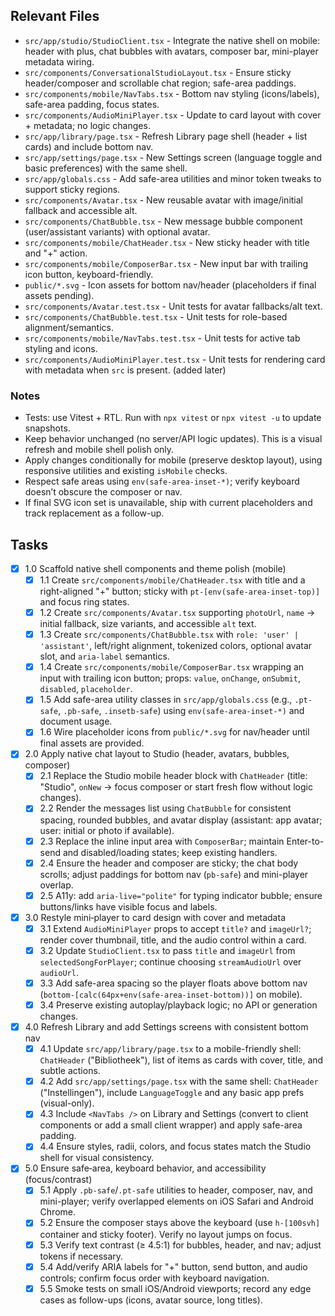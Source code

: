## Relevant Files

- `src/app/studio/StudioClient.tsx` - Integrate the native shell on mobile: header with plus, chat bubbles with avatars, composer bar, mini-player metadata wiring.
- `src/components/ConversationalStudioLayout.tsx` - Ensure sticky header/composer and scrollable chat region; safe-area paddings.
- `src/components/mobile/NavTabs.tsx` - Bottom nav styling (icons/labels), safe-area padding, focus states.
- `src/components/AudioMiniPlayer.tsx` - Update to card layout with cover + metadata; no logic changes.
- `src/app/library/page.tsx` - Refresh Library page shell (header + list cards) and include bottom nav.
- `src/app/settings/page.tsx` - New Settings screen (language toggle and basic preferences) with the same shell.
- `src/app/globals.css` - Add safe-area utilities and minor token tweaks to support sticky regions.
- `src/components/Avatar.tsx` - New reusable avatar with image/initial fallback and accessible alt.
- `src/components/ChatBubble.tsx` - New message bubble component (user/assistant variants) with optional avatar.
- `src/components/mobile/ChatHeader.tsx` - New sticky header with title and "+" action.
- `src/components/mobile/ComposerBar.tsx` - New input bar with trailing icon button, keyboard-friendly.
- `public/*.svg` - Icon assets for bottom nav/header (placeholders if final assets pending).
- `src/components/Avatar.test.tsx` - Unit tests for avatar fallbacks/alt text.
- `src/components/ChatBubble.test.tsx` - Unit tests for role-based alignment/semantics.
- `src/components/mobile/NavTabs.test.tsx` - Unit tests for active tab styling and icons.
- `src/components/AudioMiniPlayer.test.tsx` - Unit tests for rendering card with metadata when `src` is present. (added later)

### Notes

- Tests: use Vitest + RTL. Run with `npx vitest` or `npx vitest -u` to update snapshots.
- Keep behavior unchanged (no server/API logic updates). This is a visual refresh and mobile shell polish only.
- Apply changes conditionally for mobile (preserve desktop layout), using responsive utilities and existing `isMobile` checks.
- Respect safe areas using `env(safe-area-inset-*)`; verify keyboard doesn’t obscure the composer or nav.
- If final SVG icon set is unavailable, ship with current placeholders and track replacement as a follow-up.

## Tasks

- [x] 1.0 Scaffold native shell components and theme polish (mobile)
  - [x] 1.1 Create `src/components/mobile/ChatHeader.tsx` with title and a right-aligned "+" button; sticky with `pt-[env(safe-area-inset-top)]` and focus ring states.
  - [x] 1.2 Create `src/components/Avatar.tsx` supporting `photoUrl`, `name` → initial fallback, size variants, and accessible `alt` text.
  - [x] 1.3 Create `src/components/ChatBubble.tsx` with `role: 'user' | 'assistant'`, left/right alignment, tokenized colors, optional avatar slot, and `aria-label` semantics.
  - [x] 1.4 Create `src/components/mobile/ComposerBar.tsx` wrapping an input with trailing icon button; props: `value`, `onChange`, `onSubmit`, `disabled`, `placeholder`.
  - [x] 1.5 Add safe-area utility classes in `src/app/globals.css` (e.g., `.pt-safe`, `.pb-safe`, `.insetb-safe`) using `env(safe-area-inset-*)` and document usage.
  - [x] 1.6 Wire placeholder icons from `public/*.svg` for nav/header until final assets are provided.

- [x] 2.0 Apply native chat layout to Studio (header, avatars, bubbles, composer)
  - [x] 2.1 Replace the Studio mobile header block with `ChatHeader` (title: "Studio", `onNew` → focus composer or start fresh flow without logic changes).
  - [x] 2.2 Render the messages list using `ChatBubble` for consistent spacing, rounded bubbles, and avatar display (assistant: app avatar; user: initial or photo if available).
  - [x] 2.3 Replace the inline input area with `ComposerBar`; maintain Enter-to-send and disabled/loading states; keep existing handlers.
  - [x] 2.4 Ensure the header and composer are sticky; the chat body scrolls; adjust paddings for bottom nav (`pb-safe`) and mini-player overlap.
  - [x] 2.5 A11y: add `aria-live="polite"` for typing indicator bubble; ensure buttons/links have visible focus and labels.

- [x] 3.0 Restyle mini‑player to card design with cover and metadata
  - [x] 3.1 Extend `AudioMiniPlayer` props to accept `title?` and `imageUrl?`; render cover thumbnail, title, and the audio control within a card.
  - [x] 3.2 Update `StudioClient.tsx` to pass `title` and `imageUrl` from `selectedSongForPlayer`; continue choosing `streamAudioUrl` over `audioUrl`.
  - [x] 3.3 Add safe-area spacing so the player floats above bottom nav (`bottom-[calc(64px+env(safe-area-inset-bottom))]` on mobile).
  - [x] 3.4 Preserve existing autoplay/playback logic; no API or generation changes.

- [x] 4.0 Refresh Library and add Settings screens with consistent bottom nav
  - [x] 4.1 Update `src/app/library/page.tsx` to a mobile-friendly shell: `ChatHeader` ("Bibliotheek"), list of items as cards with cover, title, and subtle actions.
  - [x] 4.2 Add `src/app/settings/page.tsx` with the same shell: `ChatHeader` ("Instellingen"), include `LanguageToggle` and any basic app prefs (visual-only).
  - [x] 4.3 Include `<NavTabs />` on Library and Settings (convert to client components or add a small client wrapper) and apply safe-area padding.
  - [x] 4.4 Ensure styles, radii, colors, and focus states match the Studio shell for visual consistency.

- [x] 5.0 Ensure safe‑area, keyboard behavior, and accessibility (focus/contrast)
  - [x] 5.1 Apply `.pb-safe`/`.pt-safe` utilities to header, composer, nav, and mini-player; verify overlapped elements on iOS Safari and Android Chrome.
  - [x] 5.2 Ensure the composer stays above the keyboard (use `h-[100svh]` container and sticky footer). Verify no layout jumps on focus.
  - [x] 5.3 Verify text contrast (≥ 4.5:1) for bubbles, header, and nav; adjust tokens if necessary.
  - [x] 5.4 Add/verify ARIA labels for "+" button, send button, and audio controls; confirm focus order with keyboard navigation.
  - [x] 5.5 Smoke tests on small iOS/Android viewports; record any edge cases as follow-ups (icons, avatar source, long titles).
